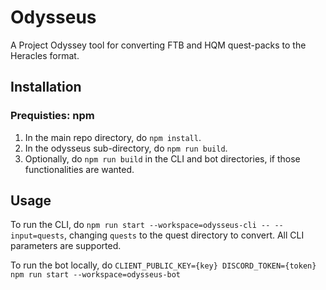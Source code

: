# Odysseus
A Project Odyssey tool for converting FTB and HQM quest-packs to the Heracles format.

## Installation
### Prequisties: npm

1. In the main repo directory, do `npm install`.
2. In the odysseus sub-directory, do `npm run build`.
3. Optionally, do `npm run build` in the CLI and bot directories, if those functionalities are wanted.

## Usage
To run the CLI, do `npm run start --workspace=odysseus-cli -- --input=quests`, changing `quests` to the quest directory to convert. All CLI parameters are supported.

To run the bot locally, do `CLIENT_PUBLIC_KEY={key} DISCORD_TOKEN={token} npm run start --workspace=odysseus-bot`
